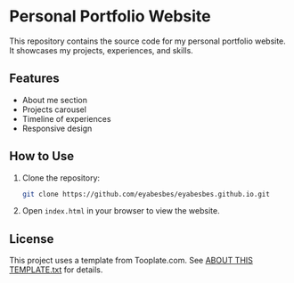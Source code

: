 # Personal Portfolio Website

This repository contains the source code for my personal portfolio website. It showcases my projects, experiences, and skills.

## Features

- About me section
- Projects carousel
- Timeline of experiences
- Responsive design

## How to Use

1. Clone the repository:
   ```bash
   git clone https://github.com/eyabesbes/eyabesbes.github.io.git
   ```
2. Open `index.html` in your browser to view the website.

## License

This project uses a template from Tooplate.com. See [ABOUT THIS TEMPLATE.txt](ABOUT%20THIS%20TEMPLATE.txt) for details.
